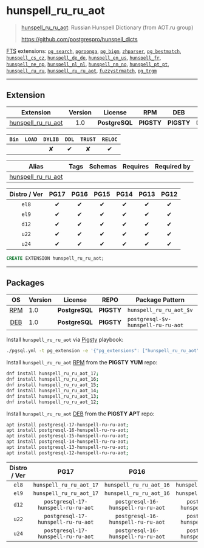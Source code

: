 # hunspell_ru_ru_aot


> [hunspell_ru_ru_aot](https://github.com/postgrespro/hunspell_dicts): Russian Hunspell Dictionary (from AOT.ru group)
>
> https://github.com/postgrespro/hunspell_dicts





[FTS](/fts) extensions: [`pg_search`](/pg_search), [`pgroonga`](/pgroonga), [`pg_bigm`](/pg_bigm), [`zhparser`](/zhparser), [`pg_bestmatch`](/pg_bestmatch), [`hunspell_cs_cz`](/hunspell_cs_cz), [`hunspell_de_de`](/hunspell_de_de), [`hunspell_en_us`](/hunspell_en_us), [`hunspell_fr`](/hunspell_fr), [`hunspell_ne_np`](/hunspell_ne_np), [`hunspell_nl_nl`](/hunspell_nl_nl), [`hunspell_nn_no`](/hunspell_nn_no), [`hunspell_pt_pt`](/hunspell_pt_pt), [`hunspell_ru_ru`](/hunspell_ru_ru), [`hunspell_ru_ru_aot`](/hunspell_ru_ru_aot), [`fuzzystrmatch`](/fuzzystrmatch), [`pg_trgm`](/pg_trgm)


-------
## Extension


| Extension | Version | License | RPM | DEB | PL |
|-----------|:-------:|:-------:|:---:|:---:|:--:|
| [hunspell_ru_ru_aot](https://github.com/postgrespro/hunspell_dicts) | 1.0 | **<span class="tcblue">PostgreSQL</span>** | **<span class="tcwarn">PIGSTY</span>** | **<span class="tcwarn">PIGSTY</span>** | `Data` |



| `Bin` | `LOAD` | `DYLIB` | `DDL` | `TRUST` | `RELOC` |
|:-----:|:------:|:-------:|:-----:|:-------:|:-------:|
|  |  | <span class="tcwarn">✘</span> | <span class="tcblue">✔</span> | <span class="tcwarn">✘</span> | <span class="tcblue">✔</span> |



| Alias | Tags | Schemas | Requires | Required by |
|-------|------|---------|----------|-------------|
| [hunspell_ru_ru_aot](/hunspell_ru_ru_aot) |  |  |  |  |



| Distro / Ver | PG17 | PG16 | PG15 | PG14 | PG13 | PG12 |
|:------------:|:----:|:----:|:----:|:----:|:----:|:----:|
| `el8` | <span class="tcblue">✔</span> | <span class="tcblue">✔</span> | <span class="tcblue">✔</span> | <span class="tcblue">✔</span> | <span class="tcblue">✔</span> | <span class="tcblue">✔</span> |
| `el9` | <span class="tcblue">✔</span> | <span class="tcblue">✔</span> | <span class="tcblue">✔</span> | <span class="tcblue">✔</span> | <span class="tcblue">✔</span> | <span class="tcblue">✔</span> |
| `d12` | <span class="tcblue">✔</span> | <span class="tcblue">✔</span> | <span class="tcblue">✔</span> | <span class="tcblue">✔</span> | <span class="tcblue">✔</span> | <span class="tcblue">✔</span> |
| `u22` | <span class="tcblue">✔</span> | <span class="tcblue">✔</span> | <span class="tcblue">✔</span> | <span class="tcblue">✔</span> | <span class="tcblue">✔</span> | <span class="tcblue">✔</span> |
| `u24` | <span class="tcblue">✔</span> | <span class="tcblue">✔</span> | <span class="tcblue">✔</span> | <span class="tcblue">✔</span> | <span class="tcblue">✔</span> | <span class="tcblue">✔</span> |





```sql
CREATE EXTENSION hunspell_ru_ru_aot;
```

-----------


## Packages


| OS | Version | License | REPO | Package Pattern | 17 | 16 | 15 | 14 | 13 | 12 | Dependency |
|:--:|---------|:-------:|:----:|-----------------|:--:|:--:|:--:|:--:|:--:|:--:|------------|
| [RPM](/rpm) | 1.0 | **<span class="tcblue">PostgreSQL</span>** | **<span class="tcwarn">PIGSTY</span>** | `hunspell_ru_ru_aot_$v` | **<span class="tcwarn">✔</span>** | **<span class="tcwarn">✔</span>** | **<span class="tcwarn">✔</span>** | **<span class="tcwarn">✔</span>** | **<span class="tcwarn">✔</span>** | **<span class="tcwarn">✔</span>** |  |
| [DEB](/deb) | 1.0 | **<span class="tcblue">PostgreSQL</span>** | **<span class="tcwarn">PIGSTY</span>** | `postgresql-$v-hunspell-ru-ru-aot` | **<span class="tcwarn">✔</span>** | **<span class="tcwarn">✔</span>** | **<span class="tcwarn">✔</span>** | **<span class="tcwarn">✔</span>** | **<span class="tcwarn">✔</span>** | **<span class="tcwarn">✔</span>** |  |



Install `hunspell_ru_ru_aot` via [Pigsty](https://pigsty.io/docs/pgext/usage/install/) playbook:

```bash
./pgsql.yml -t pg_extension -e '{"pg_extensions": ["hunspell_ru_ru_aot"]}'
```


Install `hunspell_ru_ru_aot` [RPM](/rpm) from the **<span class="tcwarn">PIGSTY</span>** **YUM** repo:

```bash
dnf install hunspell_ru_ru_aot_17;
dnf install hunspell_ru_ru_aot_16;
dnf install hunspell_ru_ru_aot_15;
dnf install hunspell_ru_ru_aot_14;
dnf install hunspell_ru_ru_aot_13;
dnf install hunspell_ru_ru_aot_12;
```


Install `hunspell_ru_ru_aot` [DEB](/deb) from the **<span class="tcwarn">PIGSTY</span>** **APT** repo:

```bash
apt install postgresql-17-hunspell-ru-ru-aot;
apt install postgresql-16-hunspell-ru-ru-aot;
apt install postgresql-15-hunspell-ru-ru-aot;
apt install postgresql-14-hunspell-ru-ru-aot;
apt install postgresql-13-hunspell-ru-ru-aot;
apt install postgresql-12-hunspell-ru-ru-aot;
```




| Distro / Ver | PG17 | PG16 | PG15 | PG14 | PG13 | PG12 |
|:------------:|:----:|:----:|:----:|:----:|:----:|:----:|
| `el8` | `hunspell_ru_ru_aot_17` | `hunspell_ru_ru_aot_16` | `hunspell_ru_ru_aot_15` | `hunspell_ru_ru_aot_14` | `hunspell_ru_ru_aot_13` | `hunspell_ru_ru_aot_12` |
| `el9` | `hunspell_ru_ru_aot_17` | `hunspell_ru_ru_aot_16` | `hunspell_ru_ru_aot_15` | `hunspell_ru_ru_aot_14` | `hunspell_ru_ru_aot_13` | `hunspell_ru_ru_aot_12` |
| `d12` | `postgresql-17-hunspell-ru-ru-aot` | `postgresql-16-hunspell-ru-ru-aot` | `postgresql-15-hunspell-ru-ru-aot` | `postgresql-14-hunspell-ru-ru-aot` | `postgresql-13-hunspell-ru-ru-aot` | `postgresql-12-hunspell-ru-ru-aot` |
| `u22` | `postgresql-17-hunspell-ru-ru-aot` | `postgresql-16-hunspell-ru-ru-aot` | `postgresql-15-hunspell-ru-ru-aot` | `postgresql-14-hunspell-ru-ru-aot` | `postgresql-13-hunspell-ru-ru-aot` | `postgresql-12-hunspell-ru-ru-aot` |
| `u24` | `postgresql-17-hunspell-ru-ru-aot` | `postgresql-16-hunspell-ru-ru-aot` | `postgresql-15-hunspell-ru-ru-aot` | `postgresql-14-hunspell-ru-ru-aot` | `postgresql-13-hunspell-ru-ru-aot` | `postgresql-12-hunspell-ru-ru-aot` |





